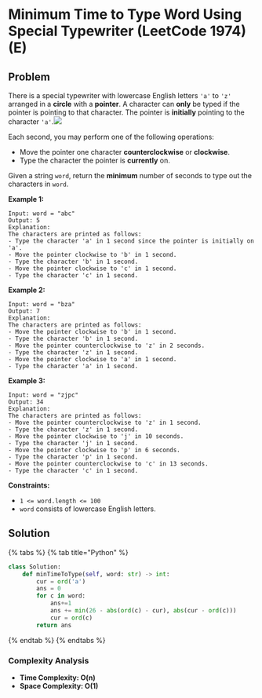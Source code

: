 # Minimum Time to Type Word Using Special Typewriter \(LeetCode 1974\) \(E\)

## Problem

There is a special typewriter with lowercase English letters `'a'` to `'z'` arranged in a **circle** with a **pointer**. A character can **only** be typed if the pointer is pointing to that character. The pointer is **initially** pointing to the character `'a'`.![](https://assets.leetcode.com/uploads/2021/07/31/chart.jpg)

Each second, you may perform one of the following operations:

* Move the pointer one character **counterclockwise** or **clockwise**.
* Type the character the pointer is **currently** on.

Given a string `word`, return the **minimum** number of seconds to type out the characters in `word`.

**Example 1:**

```text
Input: word = "abc"
Output: 5
Explanation: 
The characters are printed as follows:
- Type the character 'a' in 1 second since the pointer is initially on 'a'.
- Move the pointer clockwise to 'b' in 1 second.
- Type the character 'b' in 1 second.
- Move the pointer clockwise to 'c' in 1 second.
- Type the character 'c' in 1 second.
```

**Example 2:**

```text
Input: word = "bza"
Output: 7
Explanation:
The characters are printed as follows:
- Move the pointer clockwise to 'b' in 1 second.
- Type the character 'b' in 1 second.
- Move the pointer counterclockwise to 'z' in 2 seconds.
- Type the character 'z' in 1 second.
- Move the pointer clockwise to 'a' in 1 second.
- Type the character 'a' in 1 second.
```

**Example 3:**

```text
Input: word = "zjpc"
Output: 34
Explanation:
The characters are printed as follows:
- Move the pointer counterclockwise to 'z' in 1 second.
- Type the character 'z' in 1 second.
- Move the pointer clockwise to 'j' in 10 seconds.
- Type the character 'j' in 1 second.
- Move the pointer clockwise to 'p' in 6 seconds.
- Type the character 'p' in 1 second.
- Move the pointer counterclockwise to 'c' in 13 seconds.
- Type the character 'c' in 1 second.
```

**Constraints:**

* `1 <= word.length <= 100`
* `word` consists of lowercase English letters.

## Solution 

{% tabs %}
{% tab title="Python" %}
```python
class Solution:
    def minTimeToType(self, word: str) -> int:
        cur = ord('a')
        ans = 0
        for c in word:
            ans+=1
            ans += min(26 - abs(ord(c) - cur), abs(cur - ord(c)))
            cur = ord(c)
        return ans
```
{% endtab %}
{% endtabs %}

### Complexity Analysis

* **Time Complexity: O\(n\)**
* **Space Complexity: O\(1\)**

